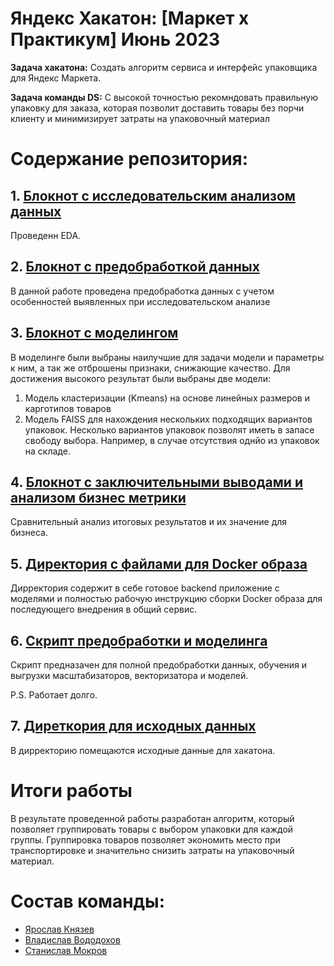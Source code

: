 # Яндекс Хакатон: [Маркет х Практикум] Июнь 2023
**Задача хакатона:** Создать алгоритм сервиса и интерфейс упаковщика для Яндекс Маркета.

**Задача команды DS:** С высокой точностью рекомндовать правильную упаковку для заказа, которая позволит доставить товары без порчи клиенту и 
минимизирует затраты на упаковочный материал

# Содержание репозитория:

## 1. [Блокнот с исследовательским анализом данных](https://github.com/GreyGreyWolf/Hackathons/blob/master/YM_hackathon_Jun2023/yandex_hackathon_eda_by_ds_team_4.ipynb)
Проведенн EDA.

## 2. [Блокнот с предобработкой данных](https://github.com/GreyGreyWolf/Hackathons/blob/master/YM_hackathon_Jun2023/yandex_hackathon_preproseccing_by_ds_team_4.ipynb)
В данной работе проведена предобработка данных с учетом особенностей выявленных при исследовательском анализе

## 3. [Блокнот с моделингом](https://github.com/GreyGreyWolf/Hackathons/blob/master/YM_hackathon_Jun2023/yandex_hackathon_modelling_by_ds_team_4.ipynb)
В моделинге были выбраны наилучшие для задачи модели и параметры к ним, а так же отброшены признаки, снижающие качество. Для достижения высокого результат были выбраны две 
модели:

1. Модель кластеризации (Kmeans) на основе линейных размеров и карготипов товаров
2. Модель FAISS для нахождения нескольких подходящих вариантов упаковок. Несколько вариантов упаковок позволят иметь в запасе свободу выбора. Например, в случае отсутствия 
однйо из упаковок на складе.

## 4. [Блокнот с заключительными выводами и анализом бизнес метрики](https://github.com/GreyGreyWolf/Hackathons/blob/master/YM_hackathon_Jun2023/yandex_hackathon_result_by_ds_team_4.ipynb)
Сравнительный анализ итоговых результатов и их значение для бизнеса.

## 5. [Директория с файлами для Docker образа](https://github.com/GreyGreyWolf/Hackathons/blob/master/YM_hackathon_Jun2023/for_docker_images)
Дирректория содержит в себе готовое backend приложение с моделями и  полностью рабочую инструкцию сборки Docker образа для последующего внедрения в общий сервис.

## 6. [Скрипт предобработки и моделинга](https://github.com/GreyGreyWolf/Hackathons/blob/master/YM_hackathon_Jun2023/preprocessing_data_and_train_model.py)
Скрипт предназачен для полной предобработки данных, обучения и выгрузки масштабизаторов, векторизатора и моделей.

P.S. Работает долго.

## 7. [Диреткория для исходных данных](https://github.com/GreyGreyWolf/Hackathons/blob/master/YM_hackathon_Jun2023/initial_data)
В дирректорию помещаются исходные данные для хакатона.

# Итоги работы
В результате проведенной работы разработан алгоритм, который позволяет группировать товары с выбором упаковки для каждой группы. Группировка товаров позволяет экономить место 
при транспортировке и значительно снизить затраты на упаковочный материал.

# Состав команды:

- [Ярослав Князев](https://github.com/Yaroslav-Kn)
- [Владислав Вододохов](https://github.com/uladzislau21)
- [Станислав Мокров](https://github.com/GreyGreyWolf)
